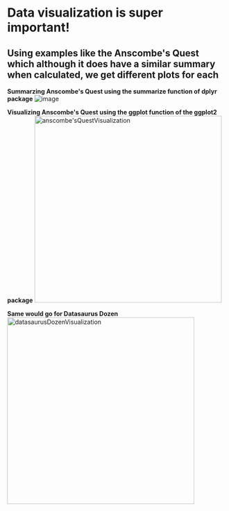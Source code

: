 # Data visualization is super important! 

## Using examples like the Anscombe's Quest which although it does have a similar summary when calculated, we get different plots for each

**Summarzing Anscombe's Quest using the summarize function of dplyr package**
![image](https://github.com/user-attachments/assets/f196a380-a278-4429-88c9-170adc97bf80)


**Visualizing Anscombe's Quest using the ggplot function of the ggplot2 package**
<img width="431" alt="anscombe'sQuestVisualization" src="https://github.com/user-attachments/assets/771ace54-4cef-42bd-a241-e2d1d72153d9" />


**Same would go for Datasaurus Dozen**
<img width="431" alt="datasaurusDozenVisualization" src="https://github.com/user-attachments/assets/6b5b4592-21c3-42eb-97dd-d13d6674818f" />
